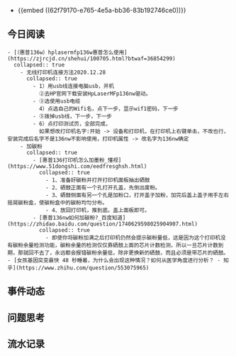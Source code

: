 - {{embed ((62f79170-e765-4e5a-bb36-83b192746ce0))}}
## 今日阅读
	- [（惠普136w）hplasermfp136w惠普怎么使用](https://zjrcjd.cn/shehui/100705.html?btwaf=36854299)
	  collapsed:: true
		- 无线打印机连接方法2020.12.28
		  collapsed:: true
			- 1）用usb线连接电脑usb，开机
			  ②去HP官网下载安装HpLaserMFp136nw驱动。
			- ③选使用usb电缆
			  4）点选自己的Wifi名，点下一步，显示wif1密码，下一步
			- ⑤拨掉usb线，下一步，下一步
			- 6）点打印测试页，全部完成，
			  如果想改打印机名字:开始 -> 设备和打印机，在打印机上右键单击，不改也行，安装完成后名字不是136nw不影响使用，打印机属性 -> 改名字为136nw确定
		- 加碳粉
		  collapsed:: true
			- [惠普136打印机怎么加墨粉_懂视](https://www.51dongshi.com/eedfresghsh.html)
			  collapsed:: true
				- 1、准备好碳粉并打开打印机面板抽出硒鼓
				- 2、硒鼓正面有一个孔打开孔盖，先倒出废粉。
				- 3、硒鼓侧面有另一个孔是加粉口，打开盖子加粉，加完后盖上盖子用手左右摇晃碳粉盒，使碳粉盒中的碳粉均匀分布。
				- 4、放回打印机，推到底。盖上面板即可。
			- [惠普136nw如何加碳粉?_百度知道](https://zhidao.baidu.com/question/1740629598025904907.html)
			  collapsed:: true
				- 即使你将碳粉加满之后打印机仍然会提示碳粉量低，这是因为这个打印机没有碳粉余量检测功能，碳粉余量的检测仅仅靠硒鼓上面的芯片计数检测，所以一旦芯片计数到期，那就回不去了，永远都会报错碳粉余量低，除非更换新的硒鼓，而且必须是带芯片的硒鼓。
	- [女孩基因突变最快 48 秒睡着，为什么会出现这种情况？如何从医学角度进行分析？ - 知乎](https://www.zhihu.com/question/553075965)
## 事件动态
## 问题思考
## 流水记录